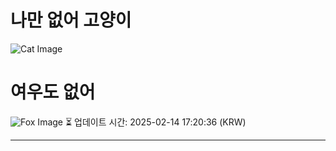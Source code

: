 
# 나만 없어 고양이

![Cat Image](https://cdn2.thecatapi.com/images/dmd.jpg)

# 여우도 없어
![Fox Image](https://randomfox.ca/images/29.jpg)
⏳ 업데이트 시간: 2025-02-14 17:20:36 (KRW)

---
